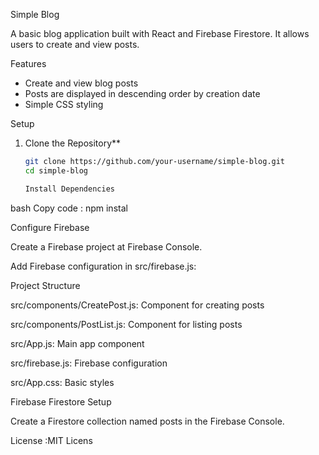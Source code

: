 Simple Blog

A basic blog application built with React and Firebase Firestore. It allows users to create and view posts.

Features

- Create and view blog posts
- Posts are displayed in descending order by creation date
- Simple CSS styling

 Setup

1. Clone the Repository**

   ```bash
   git clone https://github.com/your-username/simple-blog.git
   cd simple-blog

   Install Dependencies

bash
Copy code : npm instal

Configure Firebase

Create a Firebase project at Firebase Console.

Add Firebase configuration in src/firebase.js:



Project Structure

src/components/CreatePost.js: Component for creating posts

src/components/PostList.js: Component for listing posts

src/App.js: Main app component

src/firebase.js: Firebase configuration

src/App.css: Basic styles

Firebase Firestore Setup

Create a Firestore collection named posts in the Firebase Console.

License :MIT Licens

